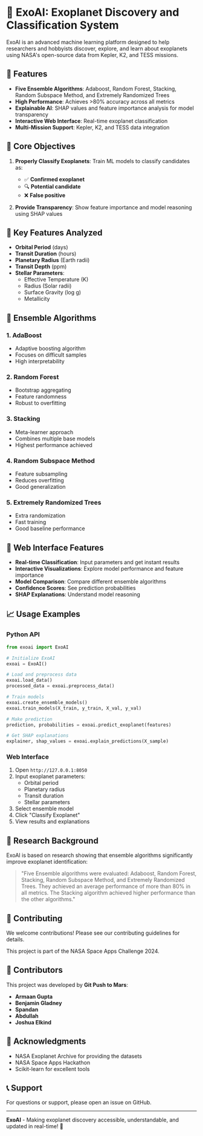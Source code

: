 # 🔭 ExoAI: Exoplanet Discovery and Classification System

ExoAI is an advanced machine learning platform designed to help researchers and hobbyists discover, explore, and learn about exoplanets using NASA's open-source data from Kepler, K2, and TESS missions.

## 🌟 Features

- **Five Ensemble Algorithms**: Adaboost, Random Forest, Stacking, Random Subspace Method, and Extremely Randomized Trees
- **High Performance**: Achieves >80% accuracy across all metrics
- **Explainable AI**: SHAP values and feature importance analysis for model transparency
- **Interactive Web Interface**: Real-time exoplanet classification
- **Multi-Mission Support**: Kepler, K2, and TESS data integration

## 🎯 Core Objectives

1. **Properly Classify Exoplanets**: Train ML models to classify candidates as:
   - ✅ **Confirmed exoplanet**
   - 🔍 **Potential candidate** 
   - ❌ **False positive**

2. **Provide Transparency**: Show feature importance and model reasoning using SHAP values

## 🔬 Key Features Analyzed

- **Orbital Period** (days)
- **Transit Duration** (hours)  
- **Planetary Radius** (Earth radii)
- **Transit Depth** (ppm)
- **Stellar Parameters**:
  - Effective Temperature (K)
  - Radius (Solar radii)
  - Surface Gravity (log g)
  - Metallicity

## 🧠 Ensemble Algorithms

### 1. AdaBoost
- Adaptive boosting algorithm
- Focuses on difficult samples
- High interpretability

### 2. Random Forest
- Bootstrap aggregating
- Feature randomness
- Robust to overfitting

### 3. Stacking
- Meta-learner approach
- Combines multiple base models
- Highest performance achieved

### 4. Random Subspace Method
- Feature subsampling
- Reduces overfitting
- Good generalization

### 5. Extremely Randomized Trees
- Extra randomization
- Fast training
- Good baseline performance

## 📱 Web Interface Features

- **Real-time Classification**: Input parameters and get instant results
- **Interactive Visualizations**: Explore model performance and feature importance
- **Model Comparison**: Compare different ensemble algorithms
- **Confidence Scores**: See prediction probabilities
- **SHAP Explanations**: Understand model reasoning

## 📈 Usage Examples

### Python API

```python
from exoai import ExoAI

# Initialize ExoAI
exoai = ExoAI()

# Load and preprocess data
exoai.load_data()
processed_data = exoai.preprocess_data()

# Train models
exoai.create_ensemble_models()
exoai.train_models(X_train, y_train, X_val, y_val)

# Make prediction
prediction, probabilities = exoai.predict_exoplanet(features)

# Get SHAP explanations
explainer, shap_values = exoai.explain_predictions(X_sample)
```

### Web Interface

1. Open `http://127.0.0.1:8050`
2. Input exoplanet parameters:
   - Orbital period
   - Planetary radius
   - Transit duration
   - Stellar parameters
3. Select ensemble model
4. Click "Classify Exoplanet"
5. View results and explanations

## 🔬 Research Background

ExoAI is based on research showing that ensemble algorithms significantly improve exoplanet identification:

> "Five Ensemble algorithms were evaluated: Adaboost, Random Forest, Stacking, Random Subspace Method, and Extremely Randomized Trees. They achieved an average performance of more than 80% in all metrics. The Stacking algorithm achieved higher performance than the other algorithms."

## 🤝 Contributing

We welcome contributions! Please see our contributing guidelines for details.

This project is part of the NASA Space Apps Challenge 2024.

## 👥 Contributors

This project was developed by **Git Push to Mars**:

- **Armaan Gupta**
- **Benjamin Gladney**
- **Spandan**
- **Abdullah**
- **Joshua Elkind**

## 🙏 Acknowledgments

- NASA Exoplanet Archive for providing the datasets
- NASA Space Apps Hackathon
- Scikit-learn for excellent tools

## 📞 Support

For questions or support, please open an issue on GitHub.

---

**ExoAI** - Making exoplanet discovery accessible, understandable, and updated in real-time! 🚀

